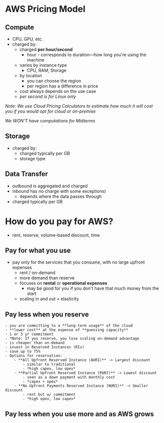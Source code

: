# AWS Pricing Model
## Compute
- CPU, GPU, etc.
- charged by:
	- charged **per hour/second**
		- hour - corresponds to duration—how long you're using the machine
	- varies by instance type
		- CPU, RAM, Storage
	- by location
		- you can choose the region
		- per region has a difference in price
	- cost always depends on the use case 
	- *per second is for Linux only*

*Note: We use Cloud Pricing Calculators to estimate how much it will cost you if you would opt for cloud or on-premise*

*We WON'T have computations for Midterms*

## Storage
- charged by:
	- charged typically per GB
	- storage type

## Data Transfer
- outbound is aggregated and charged
- inbound has no charge with some exceptions)
	- depends where the data passes through
- charged typically per GB

# How do you pay for AWS?
- rent, reserve, volume-based discount, time
## Pay for what you use
- pay only for the services that you consume, with no large upfront expenses
	- rent / on-demand
	- more demand than reserve
	- focuses on **rental** or **operational expenses**
		- may be good for you if you don't have that much money from the start 
	- scaling in and out = elasticity
## Pay less when you reserve
	- you are committing to a **long-term usage** of the cloud
	- **lower cost** at the expense of **guessing capacity**
	- 1 or 3 yr commitment
	- *Note: If you reserve, you lose scaling on-demand advantage
	- is cheaper than on-demand
	- invest in Reserved Instances (RIs)
	- save up to 75%
	- Options for reservation:
		- **All Upfront Reserved Instance (AURI)** -> Largest discount
			- similar to traditional
			- *high capex, low opex*
		- **Partial Upfront Reserved Instance (PURI)** -> Lowest discount
			- seen as a down payment with monthly cost
			- *capex + opex*
		- **No Upfront Payments Reserved Instance (NURI)** -> Smaller discount
			- rent but w/ commitment
			- *high opex, low capex*
## Pay less when you use more and as AWS grows

